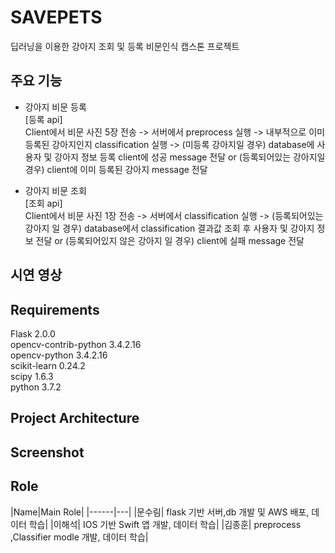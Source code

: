 # SAVEPETS
딥러닝을 이용한 강아지 조회 및 등록 비문인식 캡스톤 프로젝트

<h2>주요 기능</h2>

- 강아지 비문 등록  
[등록 api]   
Client에서 비문 사진 5장 전송 -> 서버에서 preprocess 실행 -> 내부적으로 이미 등록된 강아지인지 classification 실행 -> (미등록 강아지일 경우) database에 사용자 및 강아지 정보 등록 client에 성공 message 전달 or (등록되어있는 강아지일경우) client에 이미 등록된 강아지 message 전달

- 강아지 비문 조회  
[조회 api]    
Client에서 비문 사진 1장 전송 -> 서버에서 classification 실행 -> (등록되어있는 강아지 일 경우) database에서 classification 결과값 조회 후 사용자 및 강아지 정보 전달 or (등록되어있지 않은 강아지 일 경우) client에 실패 message 전달

<h2>시연 영상</h2>

<h2>Requirements</h2>
   
Flask 2.0.0  
opencv-contrib-python 3.4.2.16  
opencv-python 3.4.2.16  
scikit-learn 0.24.2  
scipy 1.6.3  
python 3.7.2

<h2>Project Architecture</h2>

<h2>Screenshot</h2>

<h2>Role</h2> 
|Name|Main Role|
|------|---|
|문수림| flask 기반 서버,db 개발 및 AWS 배포, 데이터 학습|
|이해석| IOS 기반 Swift 앱 개발, 데이터 학습|
|김종훈| preprocess ,Classifier modle 개발, 데이터 학습|

